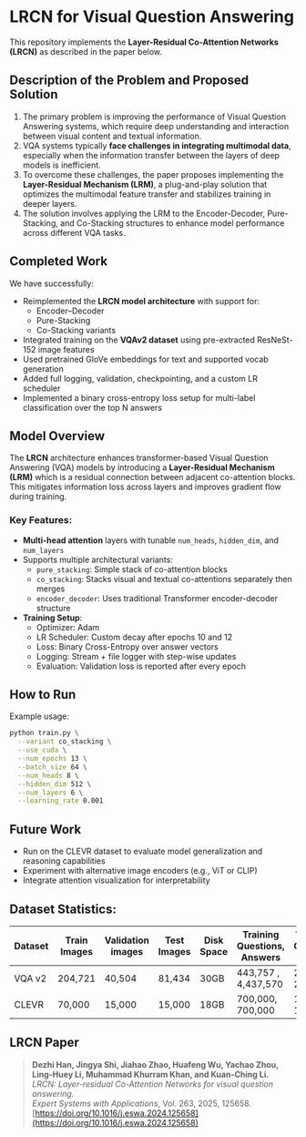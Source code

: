 # LRCN for Visual Question Answering

This repository implements the **Layer-Residual Co-Attention Networks (LRCN)** as described in the paper below. 

## Description of the Problem and Proposed Solution
  1. The primary problem is improving the performance of Visual Question Answering systems, which require deep understanding and interaction between visual content and textual information.
  2. VQA systems typically **face challenges in integrating multimodal data**, especially when the information transfer between the layers of deep models is inefficient.
  3. To overcome these challenges, the paper proposes implementing the **Layer-Residual Mechanism (LRM)**, a plug-and-play solution that optimizes the multimodal feature transfer and stabilizes training in deeper layers.
  4. The solution involves applying the LRM to the Encoder-Decoder, Pure-Stacking, and Co-Stacking structures to enhance model performance across different VQA tasks.

## Completed Work

We have successfully:

- Reimplemented the **LRCN model architecture** with support for:
  - Encoder–Decoder
  - Pure-Stacking
  - Co-Stacking variants
- Integrated training on the **VQAv2 dataset** using pre-extracted ResNeSt-152 image features
- Used pretrained GloVe embeddings for text and supported vocab generation
- Added full logging, validation, checkpointing, and a custom LR scheduler
- Implemented a binary cross-entropy loss setup for multi-label classification over the top N answers


## Model Overview

The **LRCN** architecture enhances transformer-based Visual Question Answering (VQA) models by introducing a **Layer-Residual Mechanism (LRM)** which is a residual connection between adjacent co-attention blocks. This mitigates information loss across layers and improves gradient flow during training.

### Key Features:

- **Multi-head attention** layers with tunable `num_heads`, `hidden_dim`, and `num_layers`
- Supports multiple architectural variants:
  - `pure_stacking`: Simple stack of co-attention blocks
  - `co_stacking`: Stacks visual and textual co-attentions separately then merges
  - `encoder_decoder`: Uses traditional Transformer encoder-decoder structure
- **Training Setup**:
  - Optimizer: Adam
  - LR Scheduler: Custom decay after epochs 10 and 12
  - Loss: Binary Cross-Entropy over answer vectors
  - Logging: Stream + file logger with step-wise updates
  - Evaluation: Validation loss is reported after every epoch


## How to Run

Example usage:

```bash
python train.py \
  --variant co_stacking \
  --use_cuda \
  --num_epochs 13 \
  --batch_size 64 \
  --num_heads 8 \
  --hidden_dim 512 \
  --num_layers 6 \
  --learning_rate 0.001
```

## Future Work
- Run on the CLEVR dataset to evaluate model generalization and reasoning capabilities
- Experiment with alternative image encoders (e.g., ViT or CLIP)
- Integrate attention visualization for interpretability

## Dataset Statistics:
| Dataset	| Train Images | Validation images | Test Images | Disk Space | Training  Questions, Answers | Validation Questions, Answers | Test Questions |
|---------|--------------|-------------------|-------------|------------|-------------------------------|------------------------------|-----------------|
| VQA v2 | 204,721 | 40,504 | 81,434 | 30GB | 443,757 , 4,437,570 | 214,354 , 2,143,540 | 447,793 , 4,477,930 |
| CLEVR | 70,000 | 15,000 | 15,000 | 18GB | 700,000, 700,000 | 150,000  , 150,000	| 150,000 , 150,000 | 

## LRCN Paper
> **Dezhi Han, Jingya Shi, Jiahao Zhao, Huafeng Wu, Yachao Zhou, Ling-Huey Li, Muhammad Khurram Khan, and Kuan-Ching Li.**  
> *LRCN: Layer-residual Co-Attention Networks for visual question answering.*  
> *Expert Systems with Applications*, Vol. 263, 2025, 125658.  
> [https://doi.org/10.1016/j.eswa.2024.125658](https://doi.org/10.1016/j.eswa.2024.125658)